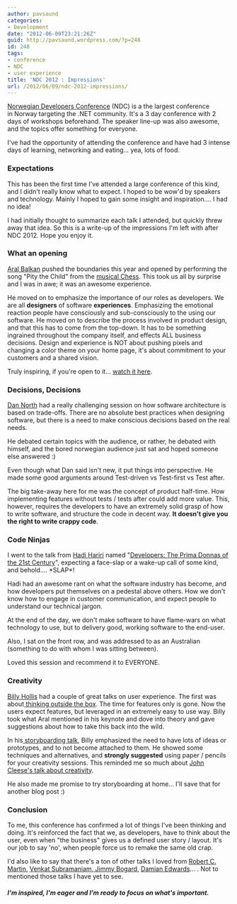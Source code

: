 ```yaml
---
author: pavsaund
categories:
- Development
date: "2012-06-09T23:21:26Z"
guid: http://pavsaund.wordpress.com/?p=248
id: 248
tags:
- conference
- NDC
- user experience
title: 'NDC 2012 : Impressions'
url: /2012/06/09/ndc-2012-impressions/
---
```


<a title="Norwegian Developers Conference" href="http://www.ndcoslo.com/" target="_blank">Norwegian Developers Conference</a> (NDC) is a the largest conference in Norway targeting the .NET community. It's a 3 day conference with 2 days of workshops beforehand. The speaker line-up was also awesome, and the topics offer something for everyone.

I've had the opportunity of attending the conference and have had 3 intense days of learning, networking and eating... yea, lots of food.
<h3>Expectations</h3>
This has been the first time I've attended a large conference of this kind, and I didn't really know what to expect. I hoped to be wow'd by speakers and technology. Mainly I hoped to gain some insight and inspiration.... I had no idea!

I had initially thought to summarize each talk I attended, but quickly threw away that idea. So this is a write-up of the impressions I'm left with after NDC 2012. Hope you enjoy it.
<h3>What an opening</h3>
<a title="Aral Balkan" href="https://twitter.com/#!/aral" target="_blank">Aral Balkan</a> pushed the boundaries this year and opened by performing the song "Pity the Child" from the <a title="Chess (musical)" href="http://en.wikipedia.org/wiki/Chess_(musical)" target="_blank">musical Chess</a>. This took us all by surprise and I was in awe; it was an awesome experience.

He moved on to emphasize the importance of our roles as developers. We are all <strong>designers</strong> of software <strong>experiences</strong>. Emphasizing the emotional reaction people have consciously and sub-consciously to the using our software. He moved on to describe the process involved in product design, and that this has to come from the top-down. It has to be something ingrained throughout the company itself, and effects ALL business decisions. Design and experience is NOT about pushing pixels and changing a color theme on your home page, it's about commitment to your customers and a shared vision.

Truly inspiring, if you're open to it... <a title="NDC2012 - Opening and Keynote &quot;A happy grain of sand&quot; by Aral Balkan" href="https://vimeo.com/43524962" target="_blank">watch it here</a>.
<h3>Decisions, Decisions</h3>
<a title="Dan North" href="https://twitter.com/#!/tastatpod" target="_blank">Dan North</a> had a really challenging session on how software architecture is based on trade-offs. There are no absolute best practices when designing software, but there is a need to make conscious decisions based on the real needs.

He debated certain topics with the audience, or rather, he debated with himself, and the bored norwegian audience just sat and hoped someone else answered :)

Even though what Dan said isn't new, it put things into perspective. He made some good arguments around Test-driven vs Test-first vs Test after.

The big take-away here for me was the concept of product half-time. How implementing features without tests / tests after could add more value. This, however, requires the developers to have an extremely solid grasp of how to write software, and structure the code in decent way. <strong>It doesn't give you the right to write crappy code</strong>.
<h3>Code Ninjas</h3>
I went to the talk from <a title="Hadi Hariri" href="https://twitter.com/#!/hhariri" target="_blank">Hadi Hariri</a> named "<a href="http://ndcoslo.oktaset.com/t-4863">Developers: The Prima Donnas of the 21st Century</a>", expecting a face-slap or a wake-up call of some kind, and behold.... *SLAP*!

Hadi had an awesome rant on what the software industry has become, and how developers put themselves on a pedestal above others. How we don't know how to engage in customer communication, and expect people to understand our technical jargon.

At the end of the day, we don't make software to have flame-wars on what technology to use, but to delivery good, working software to the end-user.

Also, I sat on the front row, and was addressed to as an Australian (something to do with whom I was sitting between).

Loved this session and recommend it to EVERYONE.
<h3>Creativity</h3>
<a title="Billy Hollis" href="https://twitter.com/#!/billyhollis" target="_blank">Billy Hollis</a> had a couple of great talks on user experience. The first was about<a title="Creating User Experiences: Unlocking the Invisible Cage" href="http://ndcoslo.oktaset.com/t-4916" target="_blank"> thinking outside the box</a>. The time for features only is gone. Now the users expect features, but leveraged in an extremely easy to use way.
Billy took what Aral mentioned in his keynote and dove into theory and gave suggestions about how to take this back into the wild.

In his<a title="Creating UX with Story Boarding" href="http://ndcoslo.oktaset.com/t-5000" target="_blank"> storyboarding talk</a>, Billy emphasized the need to have lots of ideas or prototypes, and to not become attached to them. He showed some techniques and alternatives, and <strong>strongly suggested</strong> using paper / pencils for your creativity sessions. This reminded me so much about <a title=" John Cleese - a lecture on Creativity" href="https://vimeo.com/18913413" target="_blank">John Cleese's talk about creativity</a>.

He also made me promise to try storyboarding at home... I'll save that for another blog post :)
<h3>Conclusion</h3>
To me, this conference has confirmed a lot of things I've been thinking and doing. It's reinforced the fact that we, as developers, have to think about the user, even when "the business" gives us a defined user story / layout. It's our job to say 'no', when people force us to remake the same old crap.

I'd also like to say that there's a ton of other talks I loved from <a title="Robert C. Martin" href="http://twitter.com/#!/unclebob">Robert C. Martin</a>, <a title="Venkat Subramaniam" href="http://twitter.com/#!/venkat_s">Venkat Subramaniam</a>,<a title="Jimmy Bogard" href="http://twitter.com/#!/jbogard"> Jimmy Bogard</a>, <a title="Damian Edwards" href="https://twitter.com/#!/damianedwards">Damian Edwards</a>... . Not to mentioned those talks I have yet to see.
<h4><em>I'm inspired, I'm eager and I'm ready to focus on what's important.</em></h4>